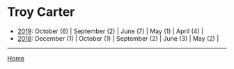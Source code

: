 # Troy Carter

  * [2019](./troy-carter-2019.md): 
      October (6) | 
      September (2) | 
      June (7) | 
      May (1) | 
      April (4) | 
  * [2018](./troy-carter-2018.md): 
      December (1) | 
      October (1) | 
      September (2) | 
      June (3) | 
      May (2) | 

----

[Home](../)
